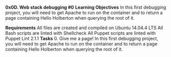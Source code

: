 **0x0D. Web stack debugging #0**
**Learning Objectives**
In this first debugging project, you will need to get Apache to run on the container and to return a page containing Hello Holberton when querying the root of it.

**Requirements**
All files are created and compiled on Ubuntu 14.04.4 LTS
All Bash scripts are linted with Shellcheck
All Puppet scripts are linted with Puppet Lint 2.1.1
**Tasks**
0. Give me a page!
In this first debugging project, you will need to get Apache to run on the container and to return a page containing Hello Holberton when querying the root of it.
